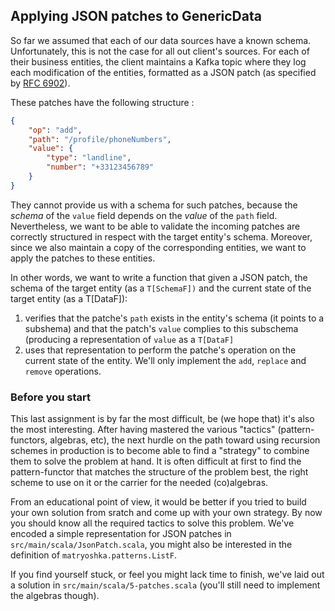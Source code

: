 ## Applying JSON patches to GenericData

So far we assumed that each of our data sources have a known schema. Unfortunately, this is not the case for all out client's sources. For each of their business entities, the client maintains a Kafka topic where they log each modification of the entities, formatted as a JSON patch (as specified by [RFC 6902](https://tools.ietf.org/html/rfc6902)). 

These patches have the following structure : 

```json
{
    "op": "add",
    "path": "/profile/phoneNumbers",
    "value": {
        "type": "landline",
        "number": "+33123456789"
    }
}
```

They cannot provide us with a schema for such patches, because the *schema* of the `value` field depends on the *value* of the `path` field. Nevertheless, we want to be able to validate the incoming patches are correctly structured in respect with the target entity's schema. Moreover, since we also maintain a copy of the corresponding entities, we want to apply the patches to these entities.

In other words, we want to write a function that given a JSON patch, the schema of the target entity (as a `T[SchemaF])` and the current state of the target entity (as a T[DataF]):
1. verifies that the patche's `path` exists in the entity's schema (it points to a subshema) and that the patch's `value` complies to this subschema (producing a representation of `value` as a `T[DataF]`
2. uses that representation to perform the patche's operation on the current state of the entity. We'll only implement the `add`, `replace` and `remove` operations. 

### Before you start

This last assignment is by far the most difficult, be (we hope that) it's also the most interesting. After having mastered the various "tactics" (pattern-functors, algebras, etc), the next hurdle on the path toward using recursion schemes in production is to become able to find a "strategy" to combine them to solve the problem at hand. It is often difficult at first to find the pattern-functor that matches the structure of the problem best, the right scheme to use on it or the carrier for the needed (co)algebras. 

From an educational point of view, it would be better if you tried to build your own solution from sratch and come up with your own strategy. By now you should know all the required tactics to solve this problem. We've encoded a simple representation for JSON patches in `src/main/scala/JsonPatch.scala`, you might also be interested in the definition of `matryoshka.patterns.ListF`.

If you find yourself stuck, or feel you might lack time to finish, we've laid out a solution in `src/main/scala/5-patches.scala` (you'll still need to implement the algebras though).

